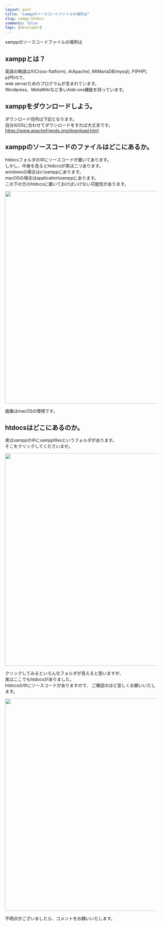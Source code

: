 ```yaml
---
layout: post
title: "xamppのソースコードファイルの場所は"
slug: xampp-htdocs
comments: false
tags: [developer]
---
```

xamppのソースコードファイルの場所は  

## xamppとは？
英語の略語はX(Cross-flatform), A(Apache), M(MariaDB/mysql), P(PHP), p(PErl)で、  
web serverためのプログラムが含まれています。  
Wordpress、MidiaWikiなど多いAdd-ons機能を持っています。  

## xamppをダウンロードしよう。
ダウンロード住所は下記となります。  
自分のOSに合わせてダウンロードをすれば大丈夫です。  
https://www.apachefriends.org/download.html  

## xamppのソースコードのファイルはどこにあるか。
htdocsフォルダの中にソースコードが置いてあります。  
しかし、中身を見るとhtdocsが実は二つあります。  
windowsの場合はc:\xamppにあります。  
macOSの場合はapplication\xamppにあります。  
この下の方のhtdocsに置いておけばいけない可能性があります。  

<script async src="https://pagead2.googlesyndication.com/pagead/js/adsbygoogle.js?client=ca-pub-7886659064712565"
     crossorigin="anonymous"></script>
<!-- 디스플레이 광고 -->
<ins class="adsbygoogle"
     style="display:block"
     data-ad-client="ca-pub-7886659064712565"
     data-ad-slot="1939383573"
     data-ad-format="auto"
     data-full-width-responsive="true"></ins>
<script>
     (adsbygoogle = window.adsbygoogle || []).push({});
</script>
  
<img src="https://drive.google.com/uc?export=view&id=14ohaOZbcahHMd2GTXXKzDESJkqOmauv3"  width="700">

画像はmacOSの環境です。  

## htdocsはどこにあるのか。
実はxamppの中にxamppfilesというフォルダがあります。  
そこをクリックしてくださいませ。  

<img src="https://drive.google.com/uc?export=view&id=1q4qJdMSPG4pgTfLUdM2ISZazlJFtblo5"  width="700">

クリックしてみるといろんなフォルダが見えると思いますが、  
実はここでもhtdocsがありました。  
htdocsの中にソースコードがありますので、
ご確認のほど宜しくお願いいたします。  

<img src="https://drive.google.com/uc?export=view&id=1PUa3hgvoJraskug0_MnSv3ztBakdbOCA"  width="700">

不明点がございましたら、コメントをお願いいたします。  
